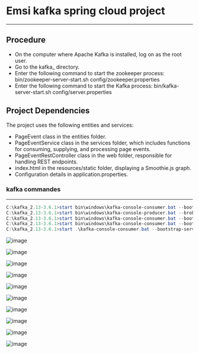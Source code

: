 # Emsi kafka spring cloud project
---------------------
## Procedure
+ On the computer where Apache Kafka is installed, log on as the root user.
+ Go to the kafka_ directory.
+ Enter the following command to start the zookeeper process: bin/zookeeper-server-start.sh config/zookeeper.properties
+ Enter the following command to start the Kafka process: bin/kafka-server-start.sh config/server.properties
## Project Dependencies
The project uses the following entities and services:
+ PageEvent class in the entities folder.
+ PageEventService class in the services folder, which includes functions for consuming, supplying, and processing page events.
+ PageEventRestController class in the web folder, responsible for handling REST endpoints.
+ index.html in the resources/static folder, displaying a Smoothie.js graph.
+ Configuration details in application.properties.
### kafka commandes 
-------
```powershell
C:\kafka_2.13-3.6.1>start bin\windows\kafka-console-consumer.bat --bootstrap-server localhost:9092 --topic R1
C:\kafka_2.13-3.6.1>start bin\windows\kafka-console-producer.bat --broker-list localhost:9092 --topic R1
C:\kafka_2.13-3.6.1>start bin\windows\kafka-console-consumer.bat --bootstrap-server localhost:9092 --topic R2
C:\kafka_2.13-3.6.1>start bin\windows\kafka-console-consumer.bat --bootstrap-server localhost:9092 --topic R3
C:\kafka_2.13-3.6.1>start .\kafka-console-consumer.bat --bootstrap-server localhost:9092 --topic R4 --property print.key=true --property print.value=true --property key.deserializer=org.apache.kafka.common.serialization.StringDeserializer --property value.deserializer=org.apache.kafka.common.serialization.LongDeserializer
```
![image](https://github.com/hayatelallaouy01/Emsi-project-kafka/assets/123452386/c948e070-3d0c-4206-b9d1-67278d038c08)

![image](https://github.com/hayatelallaouy01/Emsi-project-kafka/assets/123452386/f60e8cb2-788a-4a54-a44d-0f761a81be6e)

![image](https://github.com/hayatelallaouy01/Emsi-project-kafka/assets/123452386/34dc43de-da60-40cc-b921-89dd1c90ecab)

![image](https://github.com/hayatelallaouy01/Emsi-project-kafka/assets/123452386/abbb91ba-020c-46ea-b962-3a44aaaf94fd)

![image](https://github.com/hayatelallaouy01/Emsi-project-kafka/assets/123452386/4c715a5b-42e4-4999-bd7f-0b68c5feea75)

![image](https://github.com/hayatelallaouy01/Emsi-project-kafka/assets/123452386/4d832e76-6239-4c8f-b890-86efb4e7fc8b)

![image](https://github.com/hayatelallaouy01/Emsi-project-kafka/assets/123452386/8165baf4-2016-44a8-afa3-512f346b4918)

![image](https://github.com/hayatelallaouy01/Emsi-project-kafka/assets/123452386/a29e85bc-65b2-4fdd-a556-b8cfb4affc0e)

![image](https://github.com/hayatelallaouy01/Emsi-project-kafka/assets/123452386/945ca377-64e1-41be-a208-b6d3ecffe739)

![image](https://github.com/hayatelallaouy01/Emsi-project-kafka/assets/123452386/8b8d7ea9-8272-4483-a6ad-b7d701a38810)











